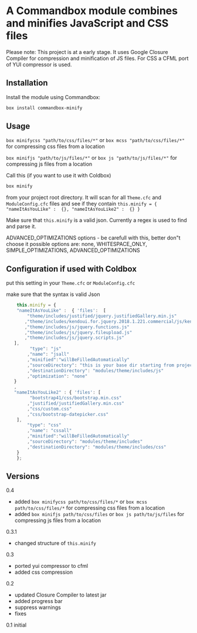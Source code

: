 ﻿# A Commandbox module combines and minifies JavaScript and CSS files

Please note: This project is at a early stage. 
It uses Google Closure Compiler for compression and minification of JS files.
For CSS a CFML port of YUI compressor is used.

## Installation

Install the module using Commandbox:
```bash
box install commandbox-minify
```

## Usage
`box minifycss "path/to/css/files/*"` or `box mcss "path/to/css/files/*"` for compressing css files from a location

`box minifjs "path/to/js/files/*"` or `box js "path/to/js/files/*"` for compressing js files from a location

Call this (if you want to use it with Coldbox)
```bash
box minify
```
from your project root directory. It will scan for all `Theme.cfc` and `ModuleConfig.cfc` files and see if they contain `this.minify = { "nameItAsYouLike" :  {}, "nameItAsYouLike2" :  {} }`

Make sure that `this.minify` is a valid json. Currently a regex is used to find and parse it.


ADVANCED_OPTIMIZATIONS options - be carefull with this, better don"t choose it
possible options are: none, WHITESPACE_ONLY, SIMPLE_OPTIMIZATIONS, ADVANCED_OPTIMIZATIONS

## Configuration if used with Coldbox

put this setting in your `Theme.cfc` or `ModuleConfig.cfc`

make sure that the syntax is valid Json

```js
	this.minify = {
	"nameItAsYouLike" :  { 'files':  [
		"theme/includes/justified/jquery.justifiedGallery.min.js"
	   ,"theme/includes/kendoui.for.jquery.2018.1.221.commercial/js/kendo.all.min.js"
	   ,"theme/includes/js/jquery.functions.js"
	   ,"theme/includes/js/jquery.fileupload.js"
	   ,"theme/includes/js/jquery.scripts.js"
   ],
   		 "type": "js"
  		,"name": "jsall"
		,"minified":"willBeFilledAutomatically"
		,"sourceDirectory": "this is your base dir starting from project root. Enter e.g. modules here"
		,"destinationDirectory": "modules/theme/includes/js"
		,"optimization": "none"
   }
   ,
   "nameItAsYouLike2" : { 'files': [
		 "bootstrap41/css/bootstrap.min.css"
		,"justified/justifiedGallery.min.css"
		,"css/custom.css"
		,"css/bootstrap-datepicker.css"
	],
		"type": "css"
	 	,"name": "cssall"
		,"minified":"willBeFilledAutomatically"
		,"sourceDirectory": "modules/theme/includes"
		,"destinationDirectory": "modules/theme/includes/css"
	}
   	};
```

## Versions
0.4
* added `box minifycss path/to/css/files/*` or `box mcss path/to/css/files/*` for compressing css files from a location
* added `box minifjs path/to/css/files` or `box js path/to/js/files` for compressing js files from a location

0.3.1
* changed structure of `this.minify`

0.3
* ported yui compressor to cfml
* added css compression

0.2
* updated Closure Compiler to latest jar
* added progress bar
* suppress warnings
* fixes

0.1 initial

